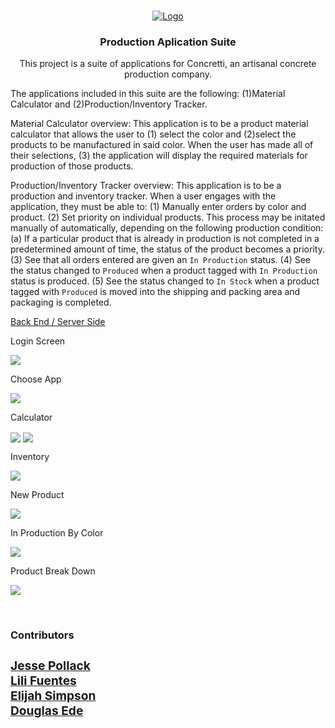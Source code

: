 <!-- LEDJJ LOGO -->
<br />
<p align="center">
  <a href="https://www.ledjj.org">
    <img src="public/votedLogo.png" alt="Logo">
  </a>

  <h3 align="center">Production Aplication Suite</h3>

  <p align="center">
    This project is a suite of applications for Concretti, an artisanal concrete production company.

The applications included in this suite are the following: (1)Material Calculator and (2)Production/Inventory Tracker.

Material Calculator overview:
This application is to be a product material calculator that allows the user to (1) select the color and (2)select the products to be manufactured in said color. When the user has made all of their selections,  (3) the application will display the required materials for production of those products.

Production/Inventory Tracker overview: This application is to be a production and inventory tracker. When a user engages with the application, they must be able to:
    (1) Manually enter orders by color and product.
    (2) Set priority on individual products. This process may be initated manually of automatically, depending on the following production condition:
        (a) If a particular product that is already in production is not completed in a predetermined amount of time, the status of the product becomes a priority.
    (3) See that all orders entered are given an `In Production` status.
    (4) See the status changed to `Produced` when a product tagged with `In Production` status is produced.
    (5) See the status changed to `In Stock` when a product tagged with `Produced` is moved into the shipping and packing area and packaging is completed.
    <br />
    <p>
    <a href='https://github.com/LFuen/ConcDemoServer'>Back End / Server Side</a>
    </p>
  </p>

<p>Login Screen</p>
<img align="center" src="src/images/app/1.jpg" />
<p>Choose App</p>
<img align="center" src="src/images/app/2.jpg" />
<p>Calculator</p>
<img align="center" src="src/images/app/C1.jpg" />
<img align="center" src="src/images/app/C2.jpg">
<p>Inventory</p> 
<img align="center" src="src/images/app/P1.jpg" />
<p>New Product</p> 
<img align="center" src="src/images/app/P2.jpg" />
<p>In Production By Color</p> 
<img align="center" src="src/images/app/P3.jpg" />
<p>Product Break Down</p> 
<img align="center" src="src/images/app/P4.jpg" />

  <p>
    <br />
    <h3><strong>Contributors<strong><h3>
    <a href="https://github.com/jpol95"><strong>Jesse Pollack</strong></a>
    <br/>
    <a href="https://github.com/LFuen"><strong>Lili Fuentes</strong></a>
    <br/>
    <a href="https://github.com/elijahsimpsonn"><strong>Elijah Simpson</strong></a>
    <br/>
    <a href="https://github.com/Douglas4739"><strong>Douglas Ede</strong></a>
    <br />
  </p>
</p>